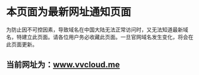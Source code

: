# 本页面为最新网址通知页面
为防止因不可控因素，导致域名在中国大陆无法正常访问时，又无法知道最新域名，特建立此页面。请各位用户务必收藏此页面。一旦官网域名发生变化，将会在此页面更新。

## 当前网址为：www.vvcloud.me

